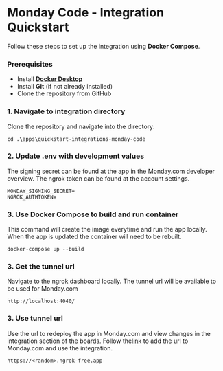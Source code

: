 # Monday Code - Integration Quickstart


Follow these steps to set up the integration using **Docker Compose**.

### Prerequisites
- Install **[Docker Desktop](https://www.docker.com/products/docker-desktop/)**
- Install **Git** (if not already installed)
- Clone the repository from GitHub

### 1.  Navigate to integration directory

Clone the repository and navigate into the directory:
```
cd .\apps\quickstart-integrations-monday-code
```

### 2. Update .env with development values
The signing secret can be found at the app in the Monday.com developer overview. The ngrok token can be found at the account settings.
```
MONDAY_SIGNING_SECRET=
NGROK_AUTHTOKEN=
```

### 3. Use Docker Compose to build and run container
This command will create the image everytime and run the app locally. When the app is updated the container will need to be rebuilt.
```
docker-compose up --build 
```

### 3. Get the tunnel url
Navigate to the ngrok dashboard locally. The tunnel url will be available to be used for Monday.com
```
http://localhost:4040/
```

### 3. Use tunnel url
Use the url to redeploy the app in Monday.com and view changes in the integration section of the boards. Follow the[link](https://github.com/mondaycom/welcome-apps/tree/master/apps/quickstart-integrations) to add the url to Monday.com and use the integration. 
```
https://<random>.ngrok-free.app
```



